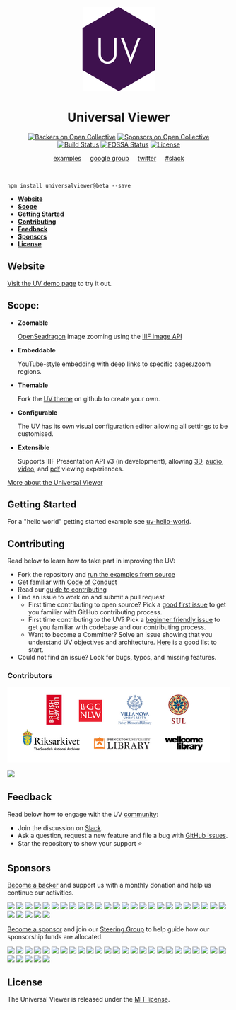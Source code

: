 
<p align="center">
    <img src="https://raw.githubusercontent.com/UniversalViewer/assets/master/logo.png">
    <h1 align="center">Universal Viewer</h1>
</p>

<p align="center">
    <a href="#backers"><img src="https://camo.githubusercontent.com/8f205f0459eaafbbcf78554ae3182da599b178b9/68747470733a2f2f6f70656e636f6c6c6563746976652e636f6d2f756e6976657273616c7669657765722f6261636b6572732f62616467652e737667" alt="Backers on Open Collective" data-canonical-src="https://opencollective.com/universalviewer/backers/badge.svg" style="max-width:100%;"></a>
    <a href="#sponsors"><img src="https://camo.githubusercontent.com/db8439fd8526d52fbc36437f988d0d8d8dd6913a/68747470733a2f2f6f70656e636f6c6c6563746976652e636f6d2f756e6976657273616c7669657765722f73706f6e736f72732f62616467652e737667" alt="Sponsors on Open Collective" data-canonical-src="https://opencollective.com/universalviewer/sponsors/badge.svg" style="max-width:100%;"></a>
    <a href="https://travis-ci.org/UniversalViewer/universalviewer" rel="nofollow"><img src="https://camo.githubusercontent.com/f8b81af36c9c573b23dff74a97943ae97f7c0aa9/68747470733a2f2f7472617669732d63692e6f72672f556e6976657273616c5669657765722f756e6976657273616c7669657765722e7376673f6272616e63683d6d6173746572" alt="Build Status" data-canonical-src="https://travis-ci.org/UniversalViewer/universalviewer.svg?branch=master" style="max-width:100%;"></a>
    <a href="https://app.fossa.io/projects/git%2Bgithub.com%2FUniversalViewer%2Funiversalviewer?ref=badge_shield" rel="nofollow"><img src="https://camo.githubusercontent.com/eedb4c09b3beed6d26cfef59a2ee31ce8e1c80d7/68747470733a2f2f6170702e666f7373612e696f2f6170692f70726f6a656374732f6769742532426769746875622e636f6d253246556e6976657273616c566965776572253246756e6976657273616c7669657765722e7376673f747970653d736869656c64" alt="FOSSA Status" data-canonical-src="https://app.fossa.io/api/projects/git%2Bgithub.com%2FUniversalViewer%2Funiversalviewer.svg?type=shield" style="max-width:100%;"></a>
    <a href="https://github.com/UniversalViewer/universalviewer/blob/master/LICENSE.txt"><img src="https://camo.githubusercontent.com/e80e20b31b4af7da8580f68d415779d250eee229/68747470733a2f2f696d672e736869656c64732e696f2f6e706d2f6c2f74687265652e737667" alt="License" data-canonical-src="https://img.shields.io/npm/l/universalviewer.svg" style="max-width:100%;"></a>
</p>

<!--
[![Backers on Open Collective](https://opencollective.com/universalviewer/backers/badge.svg)](#backers)
[![Sponsors on Open Collective](https://opencollective.com/universalviewer/sponsors/badge.svg)](#sponsors)
[![Build Status](https://travis-ci.org/UniversalViewer/universalviewer.svg?branch=master)](https://travis-ci.org/UniversalViewer/universalviewer) 
[![FOSSA Status](https://app.fossa.io/api/projects/git%2Bgithub.com%2FUniversalViewer%2Funiversalviewer.svg?type=shield)](https://app.fossa.io/projects/git%2Bgithub.com%2FUniversalViewer%2Funiversalviewer?ref=badge_shield)
&nbsp;&nbsp;
<a href="https://universalviewerinvite.herokuapp.com"><img src="https://worldvectorlogo.com/logos/slack.svg" width="60" /></a>
-->

<p align="center">
    <a href="http://universalviewer.io/examples/">examples</a>&nbsp;&nbsp;&nbsp;&nbsp;
    <a href="https://groups.google.com/forum/#!forum/universalviewer">google group</a>&nbsp;&nbsp;&nbsp;&nbsp;
    <a href="https://twitter.com/universalviewer">twitter</a>&nbsp;&nbsp;&nbsp;&nbsp;
    <a href="https://universalviewerinvite.herokuapp.com" rel="nofollow">#slack</a>
</p>

<br>

    npm install universalviewer@beta --save

- [**Website**](#website)
- [**Scope**](#scope)
- [**Getting Started**](#getting-started)
- [**Contributing**](#contributing)
- [**Feedback**](#feedback)
- [**Sponsors**](#sponsors)
- [**License**](#license)

## Website

[Visit the UV demo page](https://universalviewer.io/examples) to try it out.

## Scope:

- **Zoomable**
  <p><a href="https://openseadragon.github.io/">OpenSeadragon</a> image zooming using the <a href="http://iiif.io/api/image/2.0/">IIIF image API</a></p>
- **Embeddable**
  <p>YouTube-style embedding with deep links to specific pages/zoom regions.</p>
- **Themable**
  <p>Fork the <a href="https://github.com/UniversalViewer/uv-en-GB-theme">UV theme</a> on github to create your own.</p>
- **Configurable**
  <p>The UV has its own visual configuration editor allowing all settings to be customised.</p>
- **Extensible**
  <p>Supports IIIF Presentation API v3 (in development), allowing <a href="http://universalviewer.io/examples/?manifest=http://files.universalviewer.io/manifests/nelis/ecorche.json">3D</a>, <a href="http://universalviewer.io/examples/?manifest=http://wellcomelibrary.org/iiif/b17307922/manifest">audio</a>, <a href="http://universalviewer.io/examples/?manifest=http://wellcomelibrary.org/iiif/b16659090/manifest">video</a>, and <a href="http://universalviewer.io/examples/?manifest=http://wellcomelibrary.org/iiif/b17502792/manifest">pdf</a> viewing experiences.</p>

[More about the Universal Viewer](https://github.com/UniversalViewer/universalviewer/wiki/About)

## Getting Started

For a "hello world" getting started example see [uv-hello-world](https://github.com/UniversalViewer/uv-hello-world).

## Contributing

Read below to learn how to take part in improving the UV:

- Fork the repository and [run the examples from source](#getting-started)
- Get familiar with [Code of Conduct](CODE_OF_CONDUCT.md)
- Read our [guide to contributing](CONTRIBUTING.md)
- Find an issue to work on and submit a pull request
  - First time contributing to open source? Pick a [good first issue](https://github.com/universalviewer/universalviewer/labels/good%20first%20issue) to get you familiar with GitHub contributing process.
  - First time contributing to the UV? Pick a [beginner friendly issue](https://github.com/universalviewer/universalviewer/labels/beginners) to get you familiar with codebase and our contributing process.
  - Want to become a Committer? Solve an issue showing that you understand UV objectives and architecture. [Here](https://github.com/universalviewer/universalviewer/labels/help%20wanted) is a good list to start.
- Could not find an issue? Look for bugs, typos, and missing features.

### Contributors

![Contributors](https://raw.githubusercontent.com/UniversalViewer/assets/master/contributors.jpg "Contributors")

<a href="https://github.com/UniversalViewer/universalviewer/graphs/contributors"><img src="https://opencollective.com/universalviewer/contributors.svg?width=890&button=false" /></a>

## Feedback

Read below how to engage with the UV [community](COMMUNITY_TEAM.md):
- Join the discussion on [Slack](http://universalviewer.io/#contact).
- Ask a question, request a new feature and file a bug with [GitHub issues](https://github.com/universalviewer/universalviewer/issues/new).
- Star the repository to show your support ⭐

## Sponsors

[Become a backer](https://opencollective.com/universalviewer#backer) and support us with a monthly donation and help us continue our activities. 

<a href="https://opencollective.com/universalviewer/backer/0/website" target="_blank"><img src="https://opencollective.com/universalviewer/backer/0/avatar.svg"></a>
<a href="https://opencollective.com/universalviewer/backer/1/website" target="_blank"><img src="https://opencollective.com/universalviewer/backer/1/avatar.svg"></a>
<a href="https://opencollective.com/universalviewer/backer/2/website" target="_blank"><img src="https://opencollective.com/universalviewer/backer/2/avatar.svg"></a>
<a href="https://opencollective.com/universalviewer/backer/3/website" target="_blank"><img src="https://opencollective.com/universalviewer/backer/3/avatar.svg"></a>
<a href="https://opencollective.com/universalviewer/backer/4/website" target="_blank"><img src="https://opencollective.com/universalviewer/backer/4/avatar.svg"></a>
<a href="https://opencollective.com/universalviewer/backer/5/website" target="_blank"><img src="https://opencollective.com/universalviewer/backer/5/avatar.svg"></a>
<a href="https://opencollective.com/universalviewer/backer/6/website" target="_blank"><img src="https://opencollective.com/universalviewer/backer/6/avatar.svg"></a>
<a href="https://opencollective.com/universalviewer/backer/7/website" target="_blank"><img src="https://opencollective.com/universalviewer/backer/7/avatar.svg"></a>
<a href="https://opencollective.com/universalviewer/backer/8/website" target="_blank"><img src="https://opencollective.com/universalviewer/backer/8/avatar.svg"></a>
<a href="https://opencollective.com/universalviewer/backer/9/website" target="_blank"><img src="https://opencollective.com/universalviewer/backer/9/avatar.svg"></a>
<a href="https://opencollective.com/universalviewer/backer/10/website" target="_blank"><img src="https://opencollective.com/universalviewer/backer/10/avatar.svg"></a>
<a href="https://opencollective.com/universalviewer/backer/11/website" target="_blank"><img src="https://opencollective.com/universalviewer/backer/11/avatar.svg"></a>
<a href="https://opencollective.com/universalviewer/backer/12/website" target="_blank"><img src="https://opencollective.com/universalviewer/backer/12/avatar.svg"></a>
<a href="https://opencollective.com/universalviewer/backer/13/website" target="_blank"><img src="https://opencollective.com/universalviewer/backer/13/avatar.svg"></a>
<a href="https://opencollective.com/universalviewer/backer/14/website" target="_blank"><img src="https://opencollective.com/universalviewer/backer/14/avatar.svg"></a>
<a href="https://opencollective.com/universalviewer/backer/15/website" target="_blank"><img src="https://opencollective.com/universalviewer/backer/15/avatar.svg"></a>
<a href="https://opencollective.com/universalviewer/backer/16/website" target="_blank"><img src="https://opencollective.com/universalviewer/backer/16/avatar.svg"></a>
<a href="https://opencollective.com/universalviewer/backer/17/website" target="_blank"><img src="https://opencollective.com/universalviewer/backer/17/avatar.svg"></a>
<a href="https://opencollective.com/universalviewer/backer/18/website" target="_blank"><img src="https://opencollective.com/universalviewer/backer/18/avatar.svg"></a>
<a href="https://opencollective.com/universalviewer/backer/19/website" target="_blank"><img src="https://opencollective.com/universalviewer/backer/19/avatar.svg"></a>
<a href="https://opencollective.com/universalviewer/backer/20/website" target="_blank"><img src="https://opencollective.com/universalviewer/backer/20/avatar.svg"></a>
<a href="https://opencollective.com/universalviewer/backer/21/website" target="_blank"><img src="https://opencollective.com/universalviewer/backer/21/avatar.svg"></a>
<a href="https://opencollective.com/universalviewer/backer/22/website" target="_blank"><img src="https://opencollective.com/universalviewer/backer/22/avatar.svg"></a>
<a href="https://opencollective.com/universalviewer/backer/23/website" target="_blank"><img src="https://opencollective.com/universalviewer/backer/23/avatar.svg"></a>
<a href="https://opencollective.com/universalviewer/backer/24/website" target="_blank"><img src="https://opencollective.com/universalviewer/backer/24/avatar.svg"></a>
<a href="https://opencollective.com/universalviewer/backer/25/website" target="_blank"><img src="https://opencollective.com/universalviewer/backer/25/avatar.svg"></a>
<a href="https://opencollective.com/universalviewer/backer/26/website" target="_blank"><img src="https://opencollective.com/universalviewer/backer/26/avatar.svg"></a>
<a href="https://opencollective.com/universalviewer/backer/27/website" target="_blank"><img src="https://opencollective.com/universalviewer/backer/27/avatar.svg"></a>
<a href="https://opencollective.com/universalviewer/backer/28/website" target="_blank"><img src="https://opencollective.com/universalviewer/backer/28/avatar.svg"></a>
<a href="https://opencollective.com/universalviewer/backer/29/website" target="_blank"><img src="https://opencollective.com/universalviewer/backer/29/avatar.svg"></a>

[Become a sponsor](https://opencollective.com/universalviewer#sponsor) and join our [Steering Group](https://github.com/UniversalViewer/universalviewer/wiki/Steering-Group) to help guide how our sponsorship funds are allocated.

<a href="https://opencollective.com/universalviewer/sponsor/0/website" target="_blank"><img src="https://opencollective.com/universalviewer/sponsor/0/avatar.svg"></a>
<a href="https://opencollective.com/universalviewer/sponsor/1/website" target="_blank"><img src="https://opencollective.com/universalviewer/sponsor/1/avatar.svg"></a>
<a href="https://opencollective.com/universalviewer/sponsor/2/website" target="_blank"><img src="https://opencollective.com/universalviewer/sponsor/2/avatar.svg"></a>
<a href="https://opencollective.com/universalviewer/sponsor/3/website" target="_blank"><img src="https://opencollective.com/universalviewer/sponsor/3/avatar.svg"></a>
<a href="https://opencollective.com/universalviewer/sponsor/4/website" target="_blank"><img src="https://opencollective.com/universalviewer/sponsor/4/avatar.svg"></a>
<a href="https://opencollective.com/universalviewer/sponsor/5/website" target="_blank"><img src="https://opencollective.com/universalviewer/sponsor/5/avatar.svg"></a>
<a href="https://opencollective.com/universalviewer/sponsor/6/website" target="_blank"><img src="https://opencollective.com/universalviewer/sponsor/6/avatar.svg"></a>
<a href="https://opencollective.com/universalviewer/sponsor/7/website" target="_blank"><img src="https://opencollective.com/universalviewer/sponsor/7/avatar.svg"></a>
<a href="https://opencollective.com/universalviewer/sponsor/8/website" target="_blank"><img src="https://opencollective.com/universalviewer/sponsor/8/avatar.svg"></a>
<a href="https://opencollective.com/universalviewer/sponsor/9/website" target="_blank"><img src="https://opencollective.com/universalviewer/sponsor/9/avatar.svg"></a>
<a href="https://opencollective.com/universalviewer/sponsor/10/website" target="_blank"><img src="https://opencollective.com/universalviewer/sponsor/10/avatar.svg"></a>
<a href="https://opencollective.com/universalviewer/sponsor/11/website" target="_blank"><img src="https://opencollective.com/universalviewer/sponsor/11/avatar.svg"></a>
<a href="https://opencollective.com/universalviewer/sponsor/12/website" target="_blank"><img src="https://opencollective.com/universalviewer/sponsor/12/avatar.svg"></a>
<a href="https://opencollective.com/universalviewer/sponsor/13/website" target="_blank"><img src="https://opencollective.com/universalviewer/sponsor/13/avatar.svg"></a>
<a href="https://opencollective.com/universalviewer/sponsor/14/website" target="_blank"><img src="https://opencollective.com/universalviewer/sponsor/14/avatar.svg"></a>
<a href="https://opencollective.com/universalviewer/sponsor/15/website" target="_blank"><img src="https://opencollective.com/universalviewer/sponsor/15/avatar.svg"></a>
<a href="https://opencollective.com/universalviewer/sponsor/16/website" target="_blank"><img src="https://opencollective.com/universalviewer/sponsor/16/avatar.svg"></a>
<a href="https://opencollective.com/universalviewer/sponsor/17/website" target="_blank"><img src="https://opencollective.com/universalviewer/sponsor/17/avatar.svg"></a>
<a href="https://opencollective.com/universalviewer/sponsor/18/website" target="_blank"><img src="https://opencollective.com/universalviewer/sponsor/18/avatar.svg"></a>
<a href="https://opencollective.com/universalviewer/sponsor/19/website" target="_blank"><img src="https://opencollective.com/universalviewer/sponsor/19/avatar.svg"></a>
<a href="https://opencollective.com/universalviewer/sponsor/20/website" target="_blank"><img src="https://opencollective.com/universalviewer/sponsor/20/avatar.svg"></a>
<a href="https://opencollective.com/universalviewer/sponsor/21/website" target="_blank"><img src="https://opencollective.com/universalviewer/sponsor/21/avatar.svg"></a>
<a href="https://opencollective.com/universalviewer/sponsor/22/website" target="_blank"><img src="https://opencollective.com/universalviewer/sponsor/22/avatar.svg"></a>
<a href="https://opencollective.com/universalviewer/sponsor/23/website" target="_blank"><img src="https://opencollective.com/universalviewer/sponsor/23/avatar.svg"></a>
<a href="https://opencollective.com/universalviewer/sponsor/24/website" target="_blank"><img src="https://opencollective.com/universalviewer/sponsor/24/avatar.svg"></a>
<a href="https://opencollective.com/universalviewer/sponsor/25/website" target="_blank"><img src="https://opencollective.com/universalviewer/sponsor/25/avatar.svg"></a>
<a href="https://opencollective.com/universalviewer/sponsor/26/website" target="_blank"><img src="https://opencollective.com/universalviewer/sponsor/26/avatar.svg"></a>
<a href="https://opencollective.com/universalviewer/sponsor/27/website" target="_blank"><img src="https://opencollective.com/universalviewer/sponsor/27/avatar.svg"></a>
<a href="https://opencollective.com/universalviewer/sponsor/28/website" target="_blank"><img src="https://opencollective.com/universalviewer/sponsor/28/avatar.svg"></a>
<a href="https://opencollective.com/universalviewer/sponsor/29/website" target="_blank"><img src="https://opencollective.com/universalviewer/sponsor/29/avatar.svg"></a>

## License

The Universal Viewer is released under the [MIT license](https://github.com/UniversalViewer/universalviewer/blob/master/LICENSE.txt).

